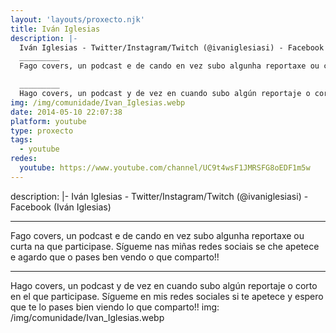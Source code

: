 ```yaml
---
layout: 'layouts/proxecto.njk'
title: Iván Iglesias
description: |-
  Iván Iglesias - Twitter/Instagram/Twitch (@ivaniglesiasi) - Facebook (Iván Iglesias)
  _________
  Fago covers, un podcast e de cando en vez subo algunha reportaxe ou curta na que participase. Sígueme nas miñas redes sociais se che apetece e agardo que o pases ben vendo o que comparto!!

  _________
  Hago covers, un podcast y de vez en cuando subo algún reportaje o corto en el que participase. Sígueme en mis redes sociales si te apetece y espero que te lo pases bien viendo lo que comparto!!
img: /img/comunidade/Ivan_Iglesias.webp
date: 2014-05-10 22:07:38
platform: youtube
type: proxecto
tags:
  - youtube
redes:
  youtube: https://www.youtube.com/channel/UC9t4wsF1JMRSFG8oEDF1m5w
---
```

description: |-
  Iván Iglesias - Twitter/Instagram/Twitch (@ivaniglesiasi) - Facebook (Iván Iglesias)
  _________
  Fago covers, un podcast e de cando en vez subo algunha reportaxe ou curta na que participase. Sígueme nas miñas redes sociais se che apetece e agardo que o pases ben vendo o que comparto!!

  _________
  Hago covers, un podcast y de vez en cuando subo algún reportaje o corto en el que participase. Sígueme en mis redes sociales si te apetece y espero que te lo pases bien viendo lo que comparto!!
img: /img/comunidade/Ivan_Iglesias.webp
